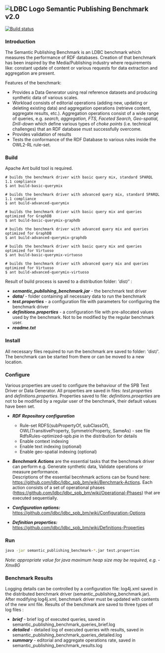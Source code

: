 ![LDBC Logo](ldbc_logo.png)
Semantic Publishing Benchmark v2.0
----------------------------------

[![Build status](https://github.com/ldbc/ldbc_spb_bm_2.0/workflows/CI%20build/badge.svg)](https://github.com/ldbc/ldbc_spb_bm_2.0/actions)

### Introduction

The Semantic Publishing Benchmark is an LDBC benchmark which measures the performance of RDF databases. Creation of that benchmark has been inspired 
by the Media/Publishing industry where requirements like: constant update of content or various requests for data extraction and aggregation are present.

Features of the benchmark:
* Provides a Data Generator using real reference datasets and producing synthetic data of various scales. 
* Workload consists of editorial operations (adding new, updating or deleting existing data) and aggregation operations (retrieve content, aggregate results, etc.). 
Aggregation operations consist of a wide range of queries, e.g. _search, aggregation, FTS, Faceted Search, Geo-spatial, Drill-down_ which define various types of _choke points_ (i.e. technical challenges) that an RDF database must successfully overcome.
* Provides validation of results
* Tests the conformance of the RDF Database to various rules inside the OWL2-RL rule-set.

### Build

Apache Ant build tool is required.

```
# builds the benchmark driver with basic query mix, standard SPARQL 1.1 compliance
$ ant build-basic-querymix

# builds the benchmark driver with advanced query mix, standard SPARQL 1.1 compliance
$ ant build-advanced-querymix

# builds the benchmark driver with basic query mix and queries optimized for GraphDB
$ ant build-basic-querymix-graphdb

# builds the benchmark driver with advanced query mix and queries optimized for GraphDB
$ ant build-advanced-querymix-graphdb

# builds the benchmark driver with basic query mix and queries optimized for Virtuoso
$ ant build-basic-querymix-virtuoso

# builds the benchmark driver with advanced query mix and queries optimized for Virtuoso
$ ant build-advanced-querymix-virtuoso
```

Result of build process is saved to a distribution folder: _'dist/'_ : 
* ***semantic_publishing_benchmark.jar*** - the benchmark test driver
* ***data/*** - folder containing all necessary data to run the benchmark
* ***test.properties*** - a configuration file with parameters for configuring the benchmark driver
* ***definitions.properties*** - a configuration file with pre-allocated values used by the benchmark. Not to be modified by the regular benchmark user.
* ***readme.txt***

### Install

All necessary files required to run the benchmark are saved to folder: 'dist/'. The benchmark can be started from there or can be moved to a new location.

### Configure

Various properties are used to configure the behaviour of the SPB Test Driver or Data Generator. All properties are saved in files: _test.properties_ and _definitions.properties_. Properties saved to file: _definitions.proeprties_ are not to be modified by a regular user of the benchmark, their default values have been set.

* ***RDF Repository configuration***
  * Rule-set RDFS(subPropertyOf, subClassOf), OWL(TransitiveProperty, SymmetricProperty, SameAs) - see file RdfsRules-optimized-spb.pie in the distribution for details
  * Enable context indexing
  * Enable text indexing (optional)
  * Enable geo-spatial indexing (optional)

* ***Benchmark Actions*** are the essential tasks that the benchmark driver can perform e.g. Generate synthetic data, Validate operations or measure performance.  
Descriptions of the essential becnhmark actions can be found here: https://github.com/ldbc/ldbc_spb_bm/wiki/Benchmark-Actions. Each action consists of a set of operational phases (https://github.com/ldbc/ldbc_spb_bm/wiki/Operational-Phases) that are executed sequentially.  

  
* ***Configuration options:*** https://github.com/ldbc/ldbc_spb_bm/wiki/Configuration-Options
* ***Definition properties:*** https://github.com/ldbc/ldbc_spb_bm/wiki/Definitions-Properties

 
### Run

```sh
java -jar semantic_publishing_benchmark-*.jar test.properties
```
*Note: appropriate value for java maximum heap size may be required, e.g. -Xmx8G*

### Benchmark Results

Logging details can be controlled by a configuration file: log4j.xml saved in the distributed benchmark driver (semantic_publishing_benchmark.jar). After modifying log4j.xml, benchmark driver must be updated with contents of the new xml file.
Results of the benchmark are saved to three types of log files :

* ***brief*** - brief log of executed queries, saved in semantic_publishing_benchmark_queries_brief.log
* ***detailed*** - detailed log of executed queries with results, saved in semantic_publishing_benchmark_queries_detailed.log
* ***summary*** - editorial and aggregate operations rate, saved in semantic_publishing_benchmark_results.log
